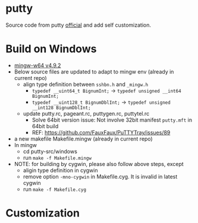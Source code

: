 # putty
Source code from putty [official](http://www.chiark.greenend.org.uk/~sgtatham/putty/) and add self customization.


# Build on Windows #
* [mingw-w64 v4.9.2](http://www.cr173.com/soft/132367.html)
* Below source files are updated to adapt to mingw env (already in current repo)
  - align type definition between `sshbn.h` and `_mingw.h`
    + `typedef __uint64_t BignumInt;` -> `typedef unsigned __int64 BignumInt;`
    + `typedef __uint128_t BignumDblInt;` -> `typedef unsigned __int128 BignumDblInt;`
  - update putty.rc, pageant.rc, puttygen.rc, puttytel.rc
    - Solve 64bit version issue: Not involve 32bit manifest `putty.mft` in 64bit build
    - REF: https://github.com/FauxFaux/PuTTYTray/issues/89
* a new makefile Makefile.mingw (already in current repo)
* In mingw
  - cd putty-src/windows
  - run `make -f Makefile.mingw`
* NOTE: for building by cygwin, please also follow above steps, except
  - aligin type definition in cygwin
  - remove option `-mno-cygwin` in Makefile.cyg. It is invalid in latest cygwin
  - run `make -f Makefile.cyg`

# Customization #

